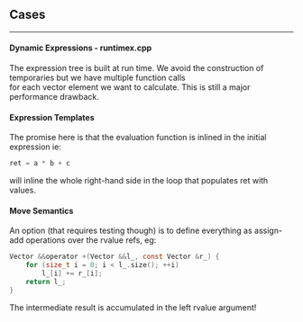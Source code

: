 ## Cases ##
-----------

#### Dynamic Expressions - runtimex.cpp ####
The expression tree is built at run time. We avoid the construction of temporaries but we have multiple function calls  
for each vector element we want to calculate. This is still a major performance drawback.  

#### Expression Templates ####
The promise here is that the evaluation function is inlined in the initial expression ie:
```c
ret = a * b + c
```
will inline the whole right-hand side in the loop that populates ret with values.  
  
#### Move Semantics ###
An option (that requires testing though) is to define everything as assign-add operations over the rvalue refs, eg:  
```c
Vector &&operator +(Vector &&l_, const Vector &r_) { 
    for (size_t i = 0; i < l_.size(); ++i)
        l_[i] += r_[i];
    return l_; 
}
```
The intermediate result is accumulated in the left rvalue argument!  
  

